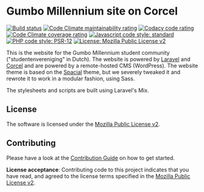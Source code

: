 # Gumbo Millennium site on Corcel

[![Build status][shield-build]][link-build]
[![Code Climate maintainability rating][shield-cc-maintainability]][link-cc-maintainability]
[![Codacy code rating][shield-cy-rating]][link-cy-rating]
[![Code Climate coverage rating][shield-cc-coverage]][link-cc-coverage]
[![Javascript code style: standard][shield-js]][link-js]
[![PHP code style: PSR-12][shield-php]][link-php]
[![License: Mozilla Public License v2][shield-license]][link-license]

This is the website for the Gumbo Millennium student community
("studentenvereniging" in Dutch). The website is powered by [Laravel][laravel]
and [Corcel][corcel] and are powered by a remote-hosted CMS (WordPress). The
website theme is based on the [Spacial][spacial] theme, but we severely tweaked
it and rewrote it to work in a modular fashion, using Sass.

The stylesheets and scripts are built using Laravel's Mix.

## License

The software is licensed under the [Mozilla Public License v2][link-license].

## Contributing

Please have a look at the [Contribution Guide][contrib] on how to get started.

**License acceptance**: Contributing code to this project indicates that you
have read, and agreed to the license terms specified in the [Mozilla Public
License v2][link-license].

<!--
    All the links
-->

<!-- Badges -->
[shield-build]: https://img.shields.io/travis/com/gumbo-millennium/website.svg?style=for-the-badge
[shield-cc-maintainability]: https://img.shields.io/codeclimate/maintainability/gumbo-millennium/website.svg?label=CodeClimate+Maintainability&style=for-the-badge
[shield-cy-rating]: https://img.shields.io/codacy/grade/744b88fb0b9046309aa0571429e0dd7a.svg?label=Codacy+Rating&style=for-the-badge
[shield-cc-coverage]: https://img.shields.io/codeclimate/coverage-letter/gumbo-millennium/website.svg?style=for-the-badge
[shield-js]: https://img.shields.io/badge/js%20code%20style-standard-brightgreen.svg?style=for-the-badge
[shield-php]: https://img.shields.io/badge/php%20code%20style-PSR--2-8892be.svg?style=for-the-badge
[shield-license]: https://img.shields.io/github/license/gumbo-millennium/website.svg?style=for-the-badge

[link-build]: https://travis-ci.com/gumbo-millennium/website
[link-cc-maintainability]: https://codeclimate.com/github/gumbo-millennium/website
[link-cy-rating]: https://app.codacy.com/app/gumbo-millennium/website/dashboard
[link-cc-coverage]: https://codeclimate.com/github/gumbo-millennium/website
[link-js]: https://standardjs.com/
[link-php]: https://www.php-fig.org/psr/psr-2/
[link-license]: LICENSE.md

<!-- Introduction -->
[laravel]: https://laravel.com/
[corcel]: https://github.com/corcel/corcel
[spacial]: https://wrapbootstrap.com/theme/spacial-responsive-bootstrap-4-theme-WB0P249P1

<!-- Contributing -->
[contrib]: ./CONTRIBUTING.md
